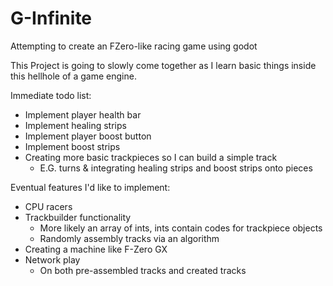 # G-Infinite
Attempting to create an FZero-like racing game using godot

This Project is going to slowly come together as I learn basic things inside this hellhole of a game engine.

Immediate todo list:

- Implement player health bar
- Implement healing strips
- Implement player boost button
- Implement boost strips
- Creating more basic trackpieces so I can build a simple track
  - E.G. turns & integrating healing strips and boost strips onto pieces

Eventual features I'd like to implement:

- CPU racers
- Trackbuilder functionality
  - More likely an array of ints, ints contain codes for trackpiece objects
  - Randomly assembly tracks via an algorithm
- Creating a machine like F-Zero GX
- Network play
  - On both pre-assembled tracks and created tracks 
